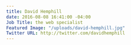 ```yaml
---
title: David Hemphill
date: 2016-08-08 16:41:00 -04:00
Job Title: the web specialist
Featured Image: "/uploads/david-hemphill.jpg"
Twitter URL: http://twitter.com/davidhemphill
---
```


